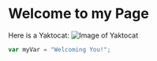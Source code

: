 # Welcome to my Page

Here is a Yaktocat:
![Image of Yaktocat](https://octodex.github.com/images/yaktocat.png)
``` javascript
var myVar = "Welcoming You!";
```

